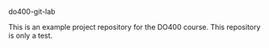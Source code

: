 do400-git-lab

This is an example project repository for the DO400 course.
This repository is only a test.
